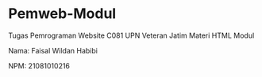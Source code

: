 # Pemweb-Modul
Tugas Pemrograman Website C081 UPN Veteran Jatim Materi HTML Modul

Nama: Faisal Wildan Habibi

NPM: 21081010216
